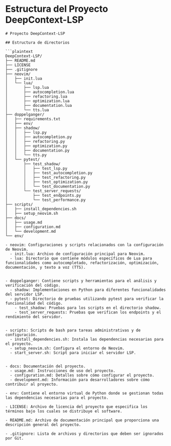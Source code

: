 # Estructura del Proyecto DeepContext-LSP

```plaintext
# Proyecto DeepContext-LSP

## Estructura de directorios

```plaintext
DeepContext-LSP/
├── README.md
├── LICENSE
├── .gitignore
├── neovim/
│   ├── init.lua
│   └── lua/
│       ├── lsp.lua
│       ├── autocompletion.lua
│       ├── refactoring.lua
│       ├── optimization.lua
│       ├── documentation.lua
│       └── tts.lua
├── doppelganger/
│   ├── requirements.txt 
│   ├── env/
│   ├── shadow/
│   │   ├── lsp.py
│   │   ├── autocompletion.py
│   │   ├── refactoring.py
│   │   ├── optimization.py
│   │   ├── documentation.py
│   │   └── tts.py
│   └── pytest/
│       ├── test_shadow/
│       │   ├── test_lsp.py
│       │   ├── test_autocompletion.py
│       │   ├── test_refactoring.py
│       │   ├── test_optimization.py
│       │   └── test_documentation.py
│       └── test_server_requests/
│           ├── test_endpoints.py
│           └── test_performance.py
├── scripts/
│   ├── install_dependencies.sh
│   ├── setup_neovim.sh
├── docs/
│   ├── usage.md
│   ├── configuration.md
│   └── development.md
└── env/
```

```plaintext
- neovim: Configuraciones y scripts relacionados con la configuración de Neovim.
  - init.lua: Archivo de configuración principal para Neovim.
  - lua: Directorio que contiene módulos específicos de Lua para funcionalidades como autocompletado, refactorización, optimización, documentación, y texto a voz (TTS).


- doppelganger: Contiene scripts y herramientas para el análisis y verificación del código.
  - shadow: Implementaciones en Python para diferentes funcionalidades del servidor LSP.
  - pytest: Directorio de pruebas utilizando pytest para verificar la funcionalidad del código.
    - test_shadow: Pruebas para los scripts en el directorio shadow.
    - test_server_requests: Pruebas que verifican los endpoints y el rendimiento del servidor.


- scripts: Scripts de bash para tareas administrativas y de configuración.
  - install_dependencies.sh: Instala las dependencias necesarias para el proyecto.
  - setup_neovim.sh: Configura el entorno de Neovim.
  - start_server.sh: Script para iniciar el servidor LSP.


- docs: Documentación del proyecto.
  - usage.md: Instrucciones de uso del proyecto.
  - configuration.md: Detalles sobre cómo configurar el proyecto.
  - development.md: Información para desarrolladores sobre cómo contribuir al proyecto.

- env: Contiene el entorno virtual de Python donde se gestionan todas las dependencias necesarias para el proyecto.

- LICENSE: Archivo de licencia del proyecto que especifica los términos bajo los cuales se distribuye el software.

- README.md: Archivo de documentación principal que proporciona una descripción general del proyecto. 

- .gitignore: Lista de archivos y directorios que deben ser ignorados por Git.

